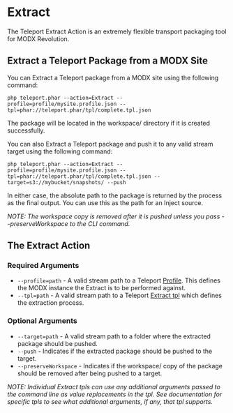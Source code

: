 # Extract

The Teleport Extract Action is an extremely flexible transport packaging tool for MODX Revolution.


## Extract a Teleport Package from a MODX Site

You can Extract a Teleport package from a MODX site using the following command:

    php teleport.phar --action=Extract --profile=profile/mysite.profile.json --tpl=phar://teleport.phar/tpl/complete.tpl.json

The package will be located in the workspace/ directory if it is created successfully.

You can also Extract a Teleport package and push it to any valid stream target using the following command:

    php teleport.phar --action=Extract --profile=profile/mysite.profile.json --tpl=phar://teleport.phar/tpl/complete.tpl.json --target=s3://mybucket/snapshots/ --push

In either case, the absolute path to the package is returned by the process as the final output. You can use this as the path for an Inject source.

_NOTE: The workspace copy is removed after it is pushed unless you pass --preserveWorkspace to the CLI command._


## The Extract Action

### Required Arguments

* `--profile=path` - A valid stream path to a Teleport [Profile](profile.md). This defines the MODX instance the Extract is to be performed against.
* `--tpl=path` - A valid stream path to a Teleport [Extract tpl](extract/tpl.md) which defines the extraction process.

### Optional Arguments

* `--target=path` - A valid stream path to a folder where the extracted package should be pushed.
* `--push` - Indicates if the extracted package should be pushed to the target.
* `--preserveWorkspace` - Indicates if the workspace/ copy of the package should be removed after being pushed to a target.

_NOTE: Individual Extract tpls can use any additional arguments passed to the command line as value replacements in the tpl. See documentation for specific tpls to see what additional arguments, if any, that tpl supports._
